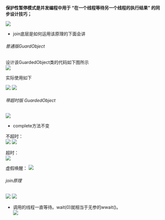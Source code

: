 **保护性暂停模式是并发编程中用于 “在一个线程等待另一个线程的执行结果” 的同步设计技巧；**

![](assets/07保护性暂停模式/file-20250910154950267.png)
* join底层是如何运用该原理的下面会讲

###### 普通版GuardObject

设计该GuardedObject类的代码如下图所示  
![](assets/07保护性暂停模式/file-20250910155134772.png)

实际使用如下

![](assets/07保护性暂停模式/file-20250910155658264.png)
![](assets/07保护性暂停模式/file-20250910155716833.png)


###### 带超时版 GuardedObject

![](assets/07保护性暂停模式/file-20250910160602715.png)
* complete方法不变


不超时：  
![](assets/07保护性暂停模式/file-20250910160841848.png)
![](assets/07保护性暂停模式/file-20250910160906917.png)

超时：   
![](assets/07保护性暂停模式/file-20250910161124629.png)


虚假唤醒： 
![](assets/07保护性暂停模式/file-20250910161251964.png)


###### join原理
![](assets/07保护性暂停模式/file-20250910161846289.png)
![](assets/07保护性暂停模式/file-20250910162043205.png)
* 调用的线程一直等待。wait(0)就相当于无参的wwait()。  
	![](assets/07保护性暂停模式/file-20250910162315941.png)